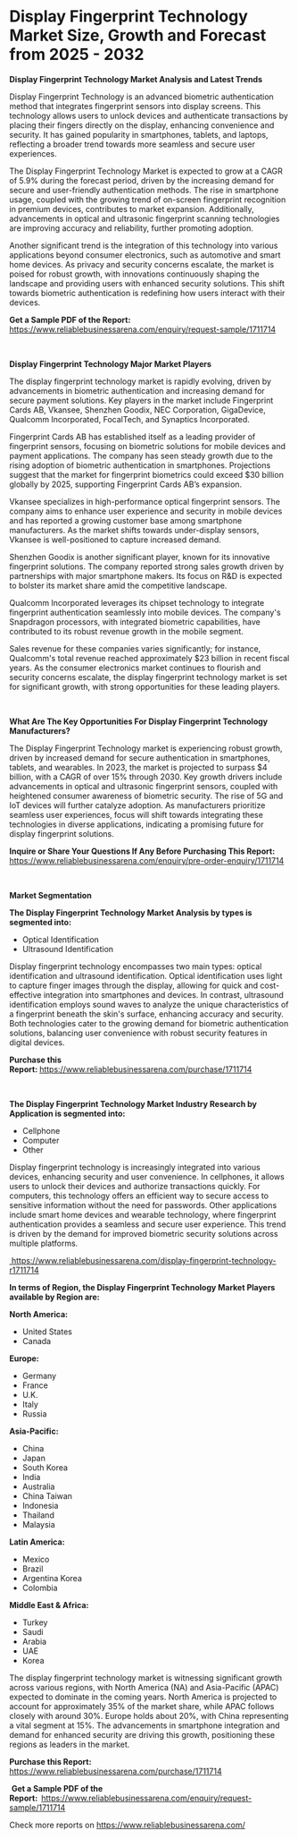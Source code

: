 <p><h1>Display Fingerprint Technology Market Size, Growth and Forecast from 2025 - 2032</h1></p><p><strong>Display Fingerprint Technology Market Analysis and Latest Trends</strong></p>
<p><p>Display Fingerprint Technology is an advanced biometric authentication method that integrates fingerprint sensors into display screens. This technology allows users to unlock devices and authenticate transactions by placing their fingers directly on the display, enhancing convenience and security. It has gained popularity in smartphones, tablets, and laptops, reflecting a broader trend towards more seamless and secure user experiences.</p><p>The Display Fingerprint Technology Market is expected to grow at a CAGR of 5.9% during the forecast period, driven by the increasing demand for secure and user-friendly authentication methods. The rise in smartphone usage, coupled with the growing trend of on-screen fingerprint recognition in premium devices, contributes to market expansion. Additionally, advancements in optical and ultrasonic fingerprint scanning technologies are improving accuracy and reliability, further promoting adoption.</p><p>Another significant trend is the integration of this technology into various applications beyond consumer electronics, such as automotive and smart home devices. As privacy and security concerns escalate, the market is poised for robust growth, with innovations continuously shaping the landscape and providing users with enhanced security solutions. This shift towards biometric authentication is redefining how users interact with their devices.</p></p>
<p><strong>Get a Sample PDF of the Report:&nbsp;</strong> <a href="https://www.reliablebusinessarena.com/enquiry/request-sample/1711714?utm_campaign=3013&utm_medium=2&utm_source=Github&utm_content=ia&utm_term=27032025&utm_id=display-fingerprint-technology">https://www.reliablebusinessarena.com/enquiry/request-sample/1711714</a></p>
<p>&nbsp;</p>
<p><strong>Display Fingerprint Technology Major Market Players</strong></p>
<p><p>The display fingerprint technology market is rapidly evolving, driven by advancements in biometric authentication and increasing demand for secure payment solutions. Key players in the market include Fingerprint Cards AB, Vkansee, Shenzhen Goodix, NEC Corporation, GigaDevice, Qualcomm Incorporated, FocalTech, and Synaptics Incorporated.</p><p>Fingerprint Cards AB has established itself as a leading provider of fingerprint sensors, focusing on biometric solutions for mobile devices and payment applications. The company has seen steady growth due to the rising adoption of biometric authentication in smartphones. Projections suggest that the market for fingerprint biometrics could exceed $30 billion globally by 2025, supporting Fingerprint Cards AB’s expansion.</p><p>Vkansee specializes in high-performance optical fingerprint sensors. The company aims to enhance user experience and security in mobile devices and has reported a growing customer base among smartphone manufacturers. As the market shifts towards under-display sensors, Vkansee is well-positioned to capture increased demand.</p><p>Shenzhen Goodix is another significant player, known for its innovative fingerprint solutions. The company reported strong sales growth driven by partnerships with major smartphone makers. Its focus on R&D is expected to bolster its market share amid the competitive landscape.</p><p>Qualcomm Incorporated leverages its chipset technology to integrate fingerprint authentication seamlessly into mobile devices. The company's Snapdragon processors, with integrated biometric capabilities, have contributed to its robust revenue growth in the mobile segment.</p><p>Sales revenue for these companies varies significantly; for instance, Qualcomm's total revenue reached approximately $23 billion in recent fiscal years. As the consumer electronics market continues to flourish and security concerns escalate, the display fingerprint technology market is set for significant growth, with strong opportunities for these leading players.</p></p>
<p>&nbsp;</p>
<p><strong>What Are The Key Opportunities For Display Fingerprint Technology Manufacturers?</strong></p>
<p><p>The Display Fingerprint Technology market is experiencing robust growth, driven by increased demand for secure authentication in smartphones, tablets, and wearables. In 2023, the market is projected to surpass $4 billion, with a CAGR of over 15% through 2030. Key growth drivers include advancements in optical and ultrasonic fingerprint sensors, coupled with heightened consumer awareness of biometric security. The rise of 5G and IoT devices will further catalyze adoption. As manufacturers prioritize seamless user experiences, focus will shift towards integrating these technologies in diverse applications, indicating a promising future for display fingerprint solutions.</p></p>
<p><strong>Inquire or Share Your Questions If Any Before Purchasing This Report:</strong> <a href="https://www.reliablebusinessarena.com/enquiry/pre-order-enquiry/1711714?utm_campaign=3013&utm_medium=2&utm_source=Github&utm_content=ia&utm_term=27032025&utm_id=display-fingerprint-technology">https://www.reliablebusinessarena.com/enquiry/pre-order-enquiry/1711714</a></p>
<p>&nbsp;</p>
<p><strong>Market Segmentation</strong></p>
<p><strong>The Display Fingerprint Technology Market Analysis by types is segmented into:</strong></p>
<p><ul><li>Optical Identification</li><li>Ultrasound Identification</li></ul></p>
<p><p>Display fingerprint technology encompasses two main types: optical identification and ultrasound identification. Optical identification uses light to capture finger images through the display, allowing for quick and cost-effective integration into smartphones and devices. In contrast, ultrasound identification employs sound waves to analyze the unique characteristics of a fingerprint beneath the skin's surface, enhancing accuracy and security. Both technologies cater to the growing demand for biometric authentication solutions, balancing user convenience with robust security features in digital devices.</p></p>
<p><strong>Purchase this Report:&nbsp;</strong><a href="https://www.reliablebusinessarena.com/purchase/1711714?utm_campaign=3013&utm_medium=2&utm_source=Github&utm_content=ia&utm_term=27032025&utm_id=display-fingerprint-technology">https://www.reliablebusinessarena.com/purchase/1711714</a></p>
<p>&nbsp;</p>
<p><strong>The Display Fingerprint Technology Market Industry Research by Application is segmented into:</strong></p>
<p><ul><li>Cellphone</li><li>Computer</li><li>Other</li></ul></p>
<p><p>Display fingerprint technology is increasingly integrated into various devices, enhancing security and user convenience. In cellphones, it allows users to unlock their devices and authorize transactions quickly. For computers, this technology offers an efficient way to secure access to sensitive information without the need for passwords. Other applications include smart home devices and wearable technology, where fingerprint authentication provides a seamless and secure user experience. This trend is driven by the demand for improved biometric security solutions across multiple platforms.</p></p>
<p><a href="https://www.reliablebusinessarena.com/display-fingerprint-technology-r1711714?utm_campaign=3013&utm_medium=2&utm_source=Github&utm_content=ia&utm_term=27032025&utm_id=display-fingerprint-technology">&nbsp;https://www.reliablebusinessarena.com/display-fingerprint-technology-r1711714</a></p>
<p><strong>In terms of Region, the Display Fingerprint Technology Market Players available by Region are:</strong></p>
<p>
    <p> <strong> North America: </strong>
        <ul>
            <li>United States</li>
            <li>Canada</li>
        </ul>
        </p> 
    <p> <strong> Europe: </strong>
        <ul>
            <li>Germany</li>
            <li>France</li>
            <li>U.K.</li>
            <li>Italy</li>
            <li>Russia</li>
        </ul>
        </p> 
    <p> <strong> Asia-Pacific: </strong>
        <ul>
            <li>China</li>
            <li>Japan</li>
            <li>South Korea</li>
            <li>India</li>
            <li>Australia</li>
            <li>China Taiwan</li>
            <li>Indonesia</li>
            <li>Thailand</li>
            <li>Malaysia</li>
        </ul>
        </p> 
    <p> <strong> Latin America: </strong>
        <ul>
            <li>Mexico</li>
            <li>Brazil</li>
            <li>Argentina Korea</li>
            <li>Colombia</li>
        </ul>
        </p> 
    <p> <strong> Middle East & Africa: </strong>
        <ul>
            <li>Turkey</li>
            <li>Saudi</li>
            <li>Arabia</li>
            <li>UAE</li>
            <li>Korea</li>
        </ul>
    </p>
    </p>
<p><p>The display fingerprint technology market is witnessing significant growth across various regions, with North America (NA) and Asia-Pacific (APAC) expected to dominate in the coming years. North America is projected to account for approximately 35% of the market share, while APAC follows closely with around 30%. Europe holds about 20%, with China representing a vital segment at 15%. The advancements in smartphone integration and demand for enhanced security are driving this growth, positioning these regions as leaders in the market.</p></p>
<p><strong>Purchase this Report: </strong><a href="https://www.reliablebusinessarena.com/purchase/1711714?utm_campaign=3013&utm_medium=2&utm_source=Github&utm_content=ia&utm_term=27032025&utm_id=display-fingerprint-technology">https://www.reliablebusinessarena.com/purchase/1711714</a></p>
<p>&nbsp;<strong>Get a Sample PDF of the Report:&nbsp;&nbsp;</strong><a href="https://www.reliablebusinessarena.com/enquiry/request-sample/1711714?utm_campaign=3013&utm_medium=2&utm_source=Github&utm_content=ia&utm_term=27032025&utm_id=display-fingerprint-technology">https://www.reliablebusinessarena.com/enquiry/request-sample/1711714</a></p>
<p><strong></strong></p>
<p>Check more reports on <a href="https://www.reliablebusinessarena.com/?utm_campaign=3013&utm_medium=2&utm_source=Github&utm_content=ia&utm_term=27032025&utm_id=display-fingerprint-technology">https://www.reliablebusinessarena.com/</a></p>